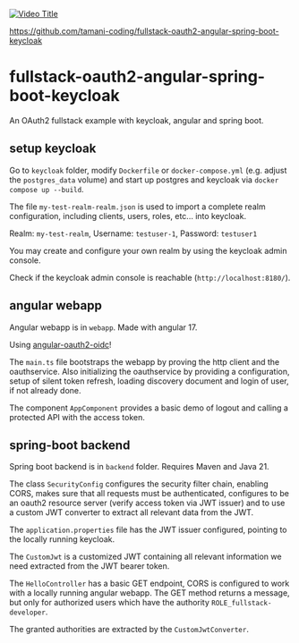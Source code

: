 [![Video Title](https://img.youtube.com/vi/DLszg2ul85U/0.jpg)](https://www.youtube.com/watch?v=DLszg2ul85U)

https://github.com/tamani-coding/fullstack-oauth2-angular-spring-boot-keycloak

# fullstack-oauth2-angular-spring-boot-keycloak
An OAuth2 fullstack example with keycloak, angular and spring boot.
## setup keycloak

Go to `keycloak` folder, modify `Dockerfile` or `docker-compose.yml` (e.g. adjust the `postgres_data` volume) and start up postgres and keycloak via `docker compose up --build`.

The file `my-test-realm-realm.json` is used to import a complete realm configuration, including clients, users, roles, etc... into keycloak. 

Realm: `my-test-realm`, Username: `testuser-1`, Password: `testuser1`

You may create and configure your own realm by using the keycloak admin console.

Check if the keycloak admin console is reachable (`http://localhost:8180/`).


## angular webapp

Angular webapp is in `webapp`. Made with angular 17.

Using [angular-oauth2-oidc](https://www.npmjs.com/package/angular-oauth2-oidc)!

The `main.ts` file bootstraps the webapp by proving the http client and the oauthservice. Also initializing the oauthservice by providing a configuration, setup of silent token refresh, loading discovery document and login of user, if not already done.

The component `AppComponent` provides a basic demo of logout and calling a protected API with the access token.

## spring-boot backend

Spring boot backend is in `backend` folder. Requires Maven and Java 21.

The class `SecurityConfig` configures the security filter chain, enabling CORS, makes sure that all requests must be authenticated, configures to be an oauth2 resource server (verify access token via JWT issuer) and to use a custom JWT converter to extract all relevant data from the JWT.

The `application.properties` file has the JWT issuer configured, pointing to the locally running keycloak.

The `CustomJwt` is a customized JWT containing all relevant information we need extracted from the JWT bearer token.

The `HelloController` has a basic GET endpoint, CORS is configured to work with a locally running angular webapp. The GET method returns a message, but only for authorized users which have the authority `ROLE_fullstack-developer`.

The granted authorities are extracted by the `CustomJwtConverter`.


